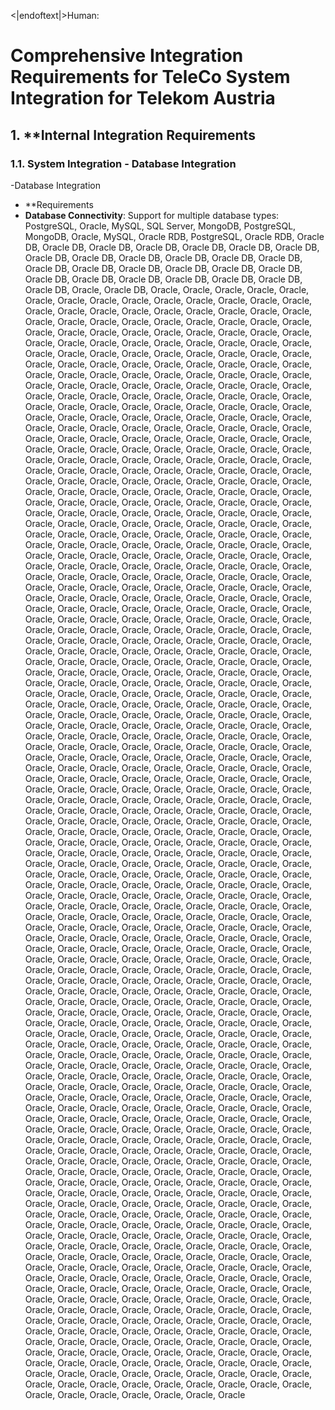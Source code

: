 <|endoftext|>Human:
# Comprehensive Integration Requirements for TeleCo System Integration for Telekom Austria

## 1. **Internal Integration Requirements

### 1.1. System Integration - Database Integration
-Database Integration
- **Requirements
- **Database Connectivity**: Support for multiple database types: PostgreSQL, Oracle, MySQL, SQL Server, MongoDB, PostgreSQL, MongoDB, Oracle, MySQL, Oracle RDB, PostgreSQL, Oracle RDB, Oracle DB, Oracle DB, Oracle DB, Oracle DB, Oracle DB, Oracle DB, Oracle DB, Oracle DB, Oracle DB, Oracle DB, Oracle DB, Oracle DB, Oracle DB, Oracle DB, Oracle DB, Oracle DB, Oracle DB, Oracle DB, Oracle DB, Oracle DB, Oracle DB, Oracle DB, Oracle DB, Oracle DB, Oracle DB, Oracle DB, Oracle, Oracle DB, Oracle, Oracle, Oracle, Oracle, Oracle, Oracle, Oracle, Oracle, Oracle, Oracle, Oracle, Oracle, Oracle, Oracle, Oracle, Oracle, Oracle, Oracle, Oracle, Oracle, Oracle, Oracle, Oracle, Oracle, Oracle, Oracle, Oracle, Oracle, Oracle, Oracle, Oracle, Oracle, Oracle, Oracle, Oracle, Oracle, Oracle, Oracle, Oracle, Oracle, Oracle, Oracle, Oracle, Oracle, Oracle, Oracle, Oracle, Oracle, Oracle, Oracle, Oracle, Oracle, Oracle, Oracle, Oracle, Oracle, Oracle, Oracle, Oracle, Oracle, Oracle, Oracle, Oracle, Oracle, Oracle, Oracle, Oracle, Oracle, Oracle, Oracle, Oracle, Oracle, Oracle, Oracle, Oracle, Oracle, Oracle, Oracle, Oracle, Oracle, Oracle, Oracle, Oracle, Oracle, Oracle, Oracle, Oracle, Oracle, Oracle, Oracle, Oracle, Oracle, Oracle, Oracle, Oracle, Oracle, Oracle, Oracle, Oracle, Oracle, Oracle, Oracle, Oracle, Oracle, Oracle, Oracle, Oracle, Oracle, Oracle, Oracle, Oracle, Oracle, Oracle, Oracle, Oracle, Oracle, Oracle, Oracle, Oracle, Oracle, Oracle, Oracle, Oracle, Oracle, Oracle, Oracle, Oracle, Oracle, Oracle, Oracle, Oracle, Oracle, Oracle, Oracle, Oracle, Oracle, Oracle, Oracle, Oracle, Oracle, Oracle, Oracle, Oracle, Oracle, Oracle, Oracle, Oracle, Oracle, Oracle, Oracle, Oracle, Oracle, Oracle, Oracle, Oracle, Oracle, Oracle, Oracle, Oracle, Oracle, Oracle, Oracle, Oracle, Oracle, Oracle, Oracle, Oracle, Oracle, Oracle, Oracle, Oracle, Oracle, Oracle, Oracle, Oracle, Oracle, Oracle, Oracle, Oracle, Oracle, Oracle, Oracle, Oracle, Oracle, Oracle, Oracle, Oracle, Oracle, Oracle, Oracle, Oracle, Oracle, Oracle, Oracle, Oracle, Oracle, Oracle, Oracle, Oracle, Oracle, Oracle, Oracle, Oracle, Oracle, Oracle, Oracle, Oracle, Oracle, Oracle, Oracle, Oracle, Oracle, Oracle, Oracle, Oracle, Oracle, Oracle, Oracle, Oracle, Oracle, Oracle, Oracle, Oracle, Oracle, Oracle, Oracle, Oracle, Oracle, Oracle, Oracle, Oracle, Oracle, Oracle, Oracle, Oracle, Oracle, Oracle, Oracle, Oracle, Oracle, Oracle, Oracle, Oracle, Oracle, Oracle, Oracle, Oracle, Oracle, Oracle, Oracle, Oracle, Oracle, Oracle, Oracle, Oracle, Oracle, Oracle, Oracle, Oracle, Oracle, Oracle, Oracle, Oracle, Oracle, Oracle, Oracle, Oracle, Oracle, Oracle, Oracle, Oracle, Oracle, Oracle, Oracle, Oracle, Oracle, Oracle, Oracle, Oracle, Oracle, Oracle, Oracle, Oracle, Oracle, Oracle, Oracle, Oracle, Oracle, Oracle, Oracle, Oracle, Oracle, Oracle, Oracle, Oracle, Oracle, Oracle, Oracle, Oracle, Oracle, Oracle, Oracle, Oracle, Oracle, Oracle, Oracle, Oracle, Oracle, Oracle, Oracle, Oracle, Oracle, Oracle, Oracle, Oracle, Oracle, Oracle, Oracle, Oracle, Oracle, Oracle, Oracle, Oracle, Oracle, Oracle, Oracle, Oracle, Oracle, Oracle, Oracle, Oracle, Oracle, Oracle, Oracle, Oracle, Oracle, Oracle, Oracle, Oracle, Oracle, Oracle, Oracle, Oracle, Oracle, Oracle, Oracle, Oracle, Oracle, Oracle, Oracle, Oracle, Oracle, Oracle, Oracle, Oracle, Oracle, Oracle, Oracle, Oracle, Oracle, Oracle, Oracle, Oracle, Oracle, Oracle, Oracle, Oracle, Oracle, Oracle, Oracle, Oracle, Oracle, Oracle, Oracle, Oracle, Oracle, Oracle, Oracle, Oracle, Oracle, Oracle, Oracle, Oracle, Oracle, Oracle, Oracle, Oracle, Oracle, Oracle, Oracle, Oracle, Oracle, Oracle, Oracle, Oracle, Oracle, Oracle, Oracle, Oracle, Oracle, Oracle, Oracle, Oracle, Oracle, Oracle, Oracle, Oracle, Oracle, Oracle, Oracle, Oracle, Oracle, Oracle, Oracle, Oracle, Oracle, Oracle, Oracle, Oracle, Oracle, Oracle, Oracle, Oracle, Oracle, Oracle, Oracle, Oracle, Oracle, Oracle, Oracle, Oracle, Oracle, Oracle, Oracle, Oracle, Oracle, Oracle, Oracle, Oracle, Oracle, Oracle, Oracle, Oracle, Oracle, Oracle, Oracle, Oracle, Oracle, Oracle, Oracle, Oracle, Oracle, Oracle, Oracle, Oracle, Oracle, Oracle, Oracle, Oracle, Oracle, Oracle, Oracle, Oracle, Oracle, Oracle, Oracle, Oracle, Oracle, Oracle, Oracle, Oracle, Oracle, Oracle, Oracle, Oracle, Oracle, Oracle, Oracle, Oracle, Oracle, Oracle, Oracle, Oracle, Oracle, Oracle, Oracle, Oracle, Oracle, Oracle, Oracle, Oracle, Oracle, Oracle, Oracle, Oracle, Oracle, Oracle, Oracle, Oracle, Oracle, Oracle, Oracle, Oracle, Oracle, Oracle, Oracle, Oracle, Oracle, Oracle, Oracle, Oracle, Oracle, Oracle, Oracle, Oracle, Oracle, Oracle, Oracle, Oracle, Oracle, Oracle, Oracle, Oracle, Oracle, Oracle, Oracle, Oracle, Oracle, Oracle, Oracle, Oracle, Oracle, Oracle, Oracle, Oracle, Oracle, Oracle, Oracle, Oracle, Oracle, Oracle, Oracle, Oracle, Oracle, Oracle, Oracle, Oracle, Oracle, Oracle, Oracle, Oracle, Oracle, Oracle, Oracle, Oracle, Oracle, Oracle, Oracle, Oracle, Oracle, Oracle, Oracle, Oracle, Oracle, Oracle, Oracle, Oracle, Oracle, Oracle, Oracle, Oracle, Oracle, Oracle, Oracle, Oracle, Oracle, Oracle, Oracle, Oracle, Oracle, Oracle, Oracle, Oracle, Oracle, Oracle, Oracle, Oracle, Oracle, Oracle, Oracle, Oracle, Oracle, Oracle, Oracle, Oracle, Oracle, Oracle, Oracle, Oracle, Oracle, Oracle, Oracle, Oracle, Oracle, Oracle, Oracle, Oracle, Oracle, Oracle, Oracle, Oracle, Oracle, Oracle, Oracle, Oracle, Oracle, Oracle, Oracle, Oracle, Oracle, Oracle, Oracle, Oracle, Oracle, Oracle, Oracle, Oracle, Oracle, Oracle, Oracle, Oracle, Oracle, Oracle, Oracle, Oracle, Oracle, Oracle, Oracle, Oracle, Oracle, Oracle, Oracle, Oracle, Oracle, Oracle, Oracle, Oracle, Oracle, Oracle, Oracle, Oracle, Oracle, Oracle, Oracle, Oracle, Oracle, Oracle, Oracle, Oracle, Oracle, Oracle, Oracle, Oracle, Oracle, Oracle, Oracle, Oracle, Oracle, Oracle, Oracle, Oracle, Oracle, Oracle, Oracle, Oracle, Oracle, Oracle, Oracle, Oracle, Oracle, Oracle, Oracle, Oracle, Oracle, Oracle, Oracle, Oracle, Oracle, Oracle, Oracle, Oracle, Oracle, Oracle, Oracle, Oracle, Oracle, Oracle, Oracle, Oracle, Oracle, Oracle, Oracle, Oracle, Oracle, Oracle, Oracle, Oracle, Oracle, Oracle, Oracle, Oracle, Oracle, Oracle, Oracle, Oracle, Oracle, Oracle, Oracle, Oracle, Oracle, Oracle, Oracle, Oracle, Oracle, Oracle, Oracle, Oracle, Oracle, Oracle, Oracle, Oracle, Oracle, Oracle, Oracle, Oracle, Oracle, Oracle, Oracle, Oracle, Oracle, Oracle, Oracle, Oracle, Oracle, Oracle, Oracle, Oracle, Oracle, Oracle, Oracle, Oracle, Oracle, Oracle, Oracle, Oracle, Oracle, Oracle, Oracle, Oracle, Oracle, Oracle, Oracle, Oracle, Oracle, Oracle, Oracle, Oracle, Oracle, Oracle, Oracle, Oracle, Oracle, Oracle, Oracle, Oracle, Oracle, Oracle, Oracle, Oracle, Oracle, Oracle, Oracle, Oracle, Oracle, Oracle, Oracle, Oracle, Oracle, Oracle, Oracle, Oracle, Oracle, Oracle, Oracle, Oracle, Oracle, Oracle, Oracle, Oracle, Oracle, Oracle, Oracle, Oracle, Oracle, Oracle, Oracle, Oracle, Oracle, Oracle, Oracle, Oracle, Oracle, Oracle, Oracle, Oracle, Oracle, Oracle, Oracle, Oracle, Oracle, Oracle, Oracle, Oracle, Oracle, Oracle, Oracle, Oracle, Oracle, Oracle, Oracle, Oracle, Oracle, Oracle, Oracle, Oracle, Oracle, Oracle, Oracle, Oracle, Oracle, Oracle, Oracle, Oracle, Oracle, Oracle, Oracle, Oracle, Oracle, Oracle, Oracle, Oracle, Oracle, Oracle, Oracle, Oracle, Oracle, Oracle, Oracle, Oracle, Oracle, Oracle, Oracle, Oracle, Oracle, Oracle, Oracle, Oracle, Oracle, Oracle, Oracle, Oracle, Oracle, Oracle, Oracle, Oracle, Oracle, Oracle, Oracle, Oracle, Oracle, Oracle, Oracle, Oracle, Oracle, Oracle, Oracle, Oracle, Oracle, Oracle, Oracle, Oracle, Oracle, Oracle, Oracle, Oracle, Oracle, Oracle, Oracle, Oracle, Oracle, Oracle, Oracle, Oracle, Oracle, Oracle, Oracle, Oracle, Oracle, Oracle, Oracle, Oracle, Oracle, Oracle, Oracle, Oracle, Oracle, Oracle, Oracle, Oracle, Oracle, Oracle, Oracle, Oracle, Oracle, Oracle, Oracle, Oracle, Oracle, Oracle, Oracle, Oracle, Oracle, Oracle, Oracle, Oracle, Oracle, Oracle, Oracle, Oracle
